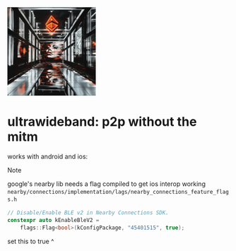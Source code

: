 <img src="ultra.png" alt="ultra" width="200"/>

# ultrawideband: p2p without the mitm

works with android and ios:

> [!NOTE]  
> google's nearby lib needs a flag compiled to get ios interop working</br>
>```nearby/connections/implementation/lags/nearby_connections_feature_flags.h```

```cpp
// Disable/Enable BLE v2 in Nearby Connections SDK.
constexpr auto kEnableBleV2 =
    flags::Flag<bool>(kConfigPackage, "45401515", true);
```
set this to true ^

